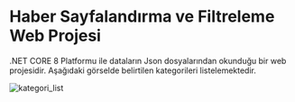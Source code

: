 # Haber Sayfalandırma ve Filtreleme Web Projesi
.NET CORE 8 Platformu ile dataların Json dosyalarından okunduğu bir web projesidir. Aşağıdaki görselde belirtilen kategorileri listelemektedir.

![kategori_list](https://github.com/mrvblgc/NewsPaginationAndFiltering/assets/173196752/7b99a3d9-0d2f-4587-a72c-84f57b5b5ea2)
